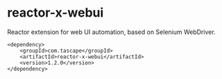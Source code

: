 # reactor-x-webui
Reactor extension for web UI automation, based on Selenium WebDriver.

```
<dependency>
	<groupId>com.tascape</groupId>
	<artifactId>reactor-x-webui</artifactId>
	<version>1.2.0</version>
</dependency>
```
